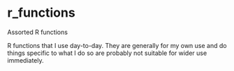 # r_functions
Assorted R functions

R functions that I use day-to-day. They are generally for my own use and do things specific to what I do
so are probably not suitable for wider use immediately.
